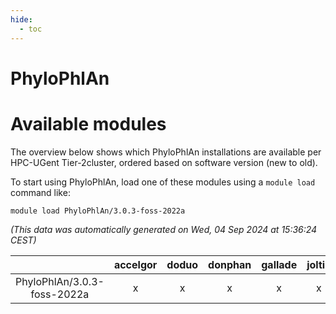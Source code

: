 ```yaml
---
hide:
  - toc
---
```


PhyloPhlAn
==========

# Available modules


The overview below shows which PhyloPhlAn installations are available per HPC-UGent Tier-2cluster, ordered based on software version (new to old).

To start using PhyloPhlAn, load one of these modules using a `module load` command like:

```shell
module load PhyloPhlAn/3.0.3-foss-2022a
```

*(This data was automatically generated on Wed, 04 Sep 2024 at 15:36:24 CEST)*  

| |accelgor|doduo|donphan|gallade|joltik|shinx|skitty|
| :---: | :---: | :---: | :---: | :---: | :---: | :---: | :---: |
|PhyloPhlAn/3.0.3-foss-2022a|x|x|x|x|x|-|x|

